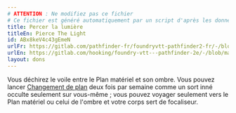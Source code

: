 ```yaml
---
# ATTENTION : Ne modifiez pas ce fichier
# Ce fichier est généré automatiquement par un script d'après les données du module Foundry VTT officiel et de sa traduction
title: Percer la lumière
titleEn: Pierce The Light
id: ABx8keV4c43gEmeN
urlFr: https://gitlab.com/pathfinder-fr/foundryvtt-pathfinder2-fr/-/blob/master/data/feats/ABx8keV4c43gEmeN.htm
urlEn: https://gitlab.com/hooking/foundry-vtt---pathfinder-2e/-/blob/master/packs/data/feats.db/pierce-the-light.json
layout: dons
---
```

Vous déchirez le voile entre le Plan matériel et son ombre. Vous pouvez lancer [Changement de plan](../sorts/changement-de-plan.html) deux fois par semaine comme un sort inné occulte seulement sur vous-même ; vous pouvez voyager seulement vers le Plan matériel ou celui de l'ombre et votre corps sert de focaliseur.
